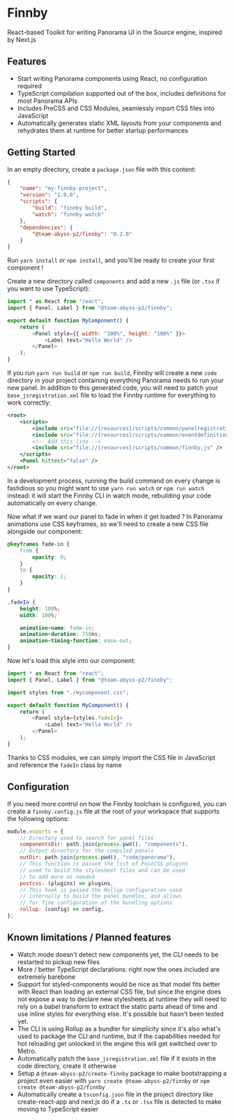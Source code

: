 # Finnby

React-based Toolkit for writing Panorama UI in the Source engine, inspired by
Next.js

## Features

-   Start writing Panorama components using React, no configuration required
-   TypeScript compilation supported out of the box, includes definitions for
    most Panorama APIs
-   Includes PreCSS and CSS Modules, seamlessly import CSS files into JavaScript
-   Automatically generates static XML layouts from your components and
    rehydrates them at runtime for better startup performances

## Getting Started

In an empty directory, create a `package.json` file with this content:

```json
{
    "name": "my-finnby-project",
    "version": "1.0.0",
    "scripts": {
        "build": "finnby build",
        "watch": "finnby watch"
    },
    "dependencies": {
        "@team-abyss-p2/finnby": "0.2.0"
    }
}
```

Run `yarn install` or `npm install`, and you'll be ready to create your first
component !

Create a new directory called `components` and add a new `.js` file (or `.tsx`
if you want to use TypeScript):

```js
import * as React from "react";
import { Panel, Label } from "@team-abyss-p2/finnby";

export default function MyComponent() {
    return (
        <Panel style={{ width: "100%", height: "100%" }}>
            <Label text="Hello World" />
        </Panel>
    );
}
```

If you run `yarn run build` or `npm run build`, Finnby will create a new `code`
directory in your project containing everything Panorama needs to run your new
panel. In addition to this generated code, you will need to patch your
`base_jsregistration.xml` file to load the Finnby runtime for everything to work
correctly:

```xml
<root>
    <scripts>
        <include src="file://{resources}/scripts/common/panelregistration.js" />
        <include src="file://{resources}/scripts/common/eventdefinition.js" />
        <!-- Add this line -->
        <include src="file://{resources}/scripts/common/finnby.js" />
    </scripts>
    <Panel hittest="false" />
</root>
```

In a development process, running the build command on every change is
fastidious so you might want to use `yarn run watch` or `npm run watch` instead:
it will start the Finnby CLI in watch mode, rebuilding your code automatically
on every change.

Now what if we want our panel to fade in when it get loaded ? In Panorama
animations use CSS keyframes, so we'll need to create a new CSS file alongside
our component:

```css
@keyframes fade-in {
    from {
        opacity: 0;
    }
    to {
        opacity: 1;
    }
}

.fadeIn {
    height: 100%;
    width: 100%;

    animation-name: fade-in;
    animation-duration: 750ms;
    animation-timing-function: ease-out;
}
```

Now let's load this style into our component:

```js
import * as React from "react";
import { Panel, Label } from "@team-abyss-p2/finnby";

import styles from "./mycomponent.css";

export default function MyComponent() {
    return (
        <Panel style={styles.fadeIn}>
            <Label text="Hello World" />
        </Panel>
    );
}
```

Thanks to CSS modules, we can simply import the CSS file in JavaScript and
reference the `fadeIn` class by name

## Configuration

If you need more control on how the Finnby toolchain is configured, you can
create a `finnby.config.js` file at the root of your workspace that supports the
following options:

```js
module.exports = {
    // Directory used to search for panel files
    componentsDir: path.join(process.pwd(), "components"),
    // Output directory for the compiled panels
    outDir: path.join(process.pwd(), "code/panorama"),
    // This function is passed the list of PostCSS plugins
    // used to build the stylesheet files and can be used
    // to add more as needed
    postcss: (plugins) => plugins,
    // This hook is passed the Rollup configuration used
    // internally to build the panel bundles, and allows
    // for fine configuration of the bundling options
    rollup: (config) => config,
};
```

## Known limitations / Planned features

-   Watch mode doesn't detect new components yet, the CLI needs to be restarted
    to pickup new files
-   More / better TypeScript declarations: right now the ones included are
    extremely barebone
-   Support for styled-components would be nice as that model fits better with
    React than loading an external CSS file, but since the engine does not
    expose a way to declare new stylesheets at runtime they will need to rely on
    a babel transform to extract the static parts ahead of time and use inline
    styles for everything else. It's possible but hasn't been tested yet.
-   The CLI is using Rollup as a bundler for simplicity since it's also what's
    used to package the CLI and runtime, but if the capabilities needed for hot
    reloading get unlocked in the engine this will get switched over to Metro.
-   Automatically patch the `base_jsregistration.xml` file if it exists in the
    code directory, create it otherwise
-   Setup a `@team-abyss-p2/create-finnby` package to make bootstrapping a
    project even easier with `yarn create @team-abyss-p2/finnby` or
    `npm create @team-abyss-p2/finnby`
-   Automatically create a `tsconfig.json` file in the project directory like
    create-react-app and next.js do if a `.ts` or `.tsx` file is detected to
    make moving to TypeScript easier
